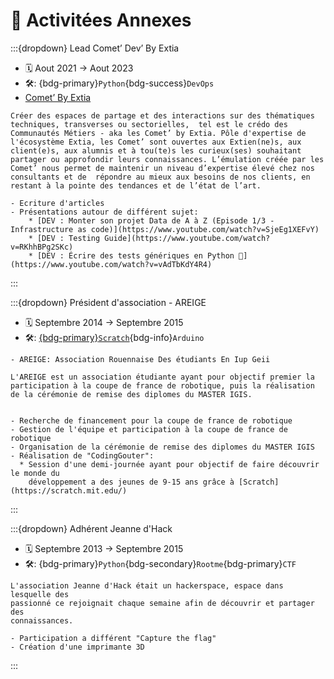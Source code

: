 # 🎯 Activitées Annexes

:::{dropdown} Lead Comet’ Dev’ By Extia

- 🗓️ Aout 2021 -> Aout 2023
- 🛠️: {bdg-primary}`Python`{bdg-success}`DevOps`
- [Comet’ By Extia](https://www.extia-group.com/comet)

```{dropdown} Contexte
Créer des espaces de partage et des interactions sur des thématiques techniques, transverses ou sectorielles,  tel est le crédo des Communautés Métiers - aka les Comet’ by Extia. Pôle d'expertise de l'écosystème Extia, les Comet’ sont ouvertes aux Extien(ne)s, aux client(e)s, aux alumnis et à tou(te)s les curieux(ses) souhaitant partager ou approfondir leurs connaissances. L’émulation créée par les Comet’ nous permet de maintenir un niveau d’expertise élevé chez nos consultants et de  répondre au mieux aux besoins de nos clients, en restant à la pointe des tendances et de l’état de l’art.
```

```{dropdown} Réalisation
- Ecriture d'articles
- Présentations autour de différent sujet:
    * [DEV : Monter son projet Data de A à Z (Episode 1/3 - Infrastructure as code)](https://www.youtube.com/watch?v=SjeEg1XEFvY)
    * [DEV : Testing Guide](https://www.youtube.com/watch?v=RKhhBPg2SKc)
    * [DEV : Écrire des tests génériques en Python 🐍](https://www.youtube.com/watch?v=vAdTbKdY4R4)
```
:::

:::{dropdown} Président d'association - AREIGE

- 🗓️ Septembre 2014 -> Septembre 2015
- 🛠️: [{bdg-primary}`Scratch`](https://scratch.mit.edu/){bdg-info}`Arduino`

```{div} sd-text-primary
- AREIGE: Association Rouennaise Des étudiants En Iup Geii
```

```{dropdown} Contexte
L'AREIGE est un association étudiante ayant pour objectif premier la participation à la coupe de france de robotique, puis la réalisation de la cérémonie de remise des diplomes du MASTER IGIS.
```

```{dropdown} Réalisation

- Recherche de financement pour la coupe de france de robotique
- Gestion de l'équipe et participation à la coupe de france de robotique
- Organisation de la cérémonie de remise des diplomes du MASTER IGIS
- Réalisation de "CodingGouter":
  * Session d'une demi-journée ayant pour objectif de faire découvrir le monde du
    développement a des jeunes de 9-15 ans grâce à [Scratch](https://scratch.mit.edu/)
```
:::

:::{dropdown} Adhérent Jeanne d'Hack

- 🗓️ Septembre 2013 -> Septembre 2015
- 🛠️: {bdg-primary}`Python`{bdg-secondary}`Rootme`{bdg-primary}`CTF`

```{dropdown} Contexte
L'association Jeanne d'Hack était un hackerspace, espace dans lesquelle des
passionné ce rejoignait chaque semaine afin de découvrir et partager des
connaissances.
```

```{dropdown} Réalisation
- Participation a différent "Capture the flag"
- Création d'une imprimante 3D
```
:::
